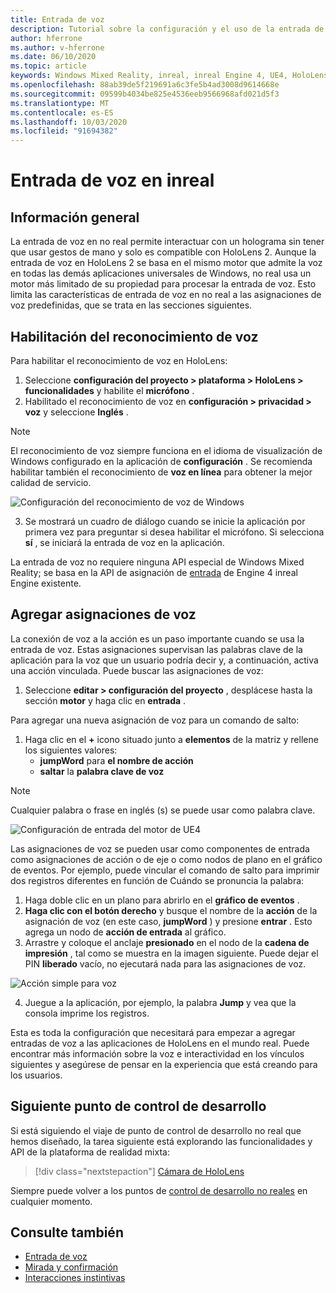```yaml
---
title: Entrada de voz
description: Tutorial sobre la configuración y el uso de la entrada de voz en HoloLens 2 e inreal Engine
author: hferrone
ms.author: v-hferrone
ms.date: 06/10/2020
ms.topic: article
keywords: Windows Mixed Reality, inreal, inreal Engine 4, UE4, HoloLens 2, voz, entrada de voz, reconocimiento de voz, realidad mixta, desarrollo, características, documentación, guías, hologramas, desarrollo de juegos
ms.openlocfilehash: 88ab39de5f219691a6c3fe5b4ad3008d9614668e
ms.sourcegitcommit: 09599b4034be825e4536eeb9566968afd021d5f3
ms.translationtype: MT
ms.contentlocale: es-ES
ms.lasthandoff: 10/03/2020
ms.locfileid: "91694382"
---
```

# <a name="voice-input-in-unreal"></a>Entrada de voz en inreal

## <a name="overview"></a>Información general
La entrada de voz en no real permite interactuar con un holograma sin tener que usar gestos de mano y solo es compatible con HoloLens 2. Aunque la entrada de voz en HoloLens 2 se basa en el mismo motor que admite la voz en todas las demás aplicaciones universales de Windows, no real usa un motor más limitado de su propiedad para procesar la entrada de voz. Esto limita las características de entrada de voz en no real a las asignaciones de voz predefinidas, que se trata en las secciones siguientes. 

## <a name="enabling-speech-recognition"></a>Habilitación del reconocimiento de voz

Para habilitar el reconocimiento de voz en HoloLens:
1. Seleccione **configuración del proyecto > plataforma > HoloLens > funcionalidades** y habilite el **micrófono** . 
2. Habilitado el reconocimiento de voz en **configuración > privacidad > voz** y seleccione **Inglés** .

> [!NOTE]
> El reconocimiento de voz siempre funciona en el idioma de visualización de Windows configurado en la aplicación de **configuración** . Se recomienda habilitar también el reconocimiento de **voz en línea** para obtener la mejor calidad de servicio.

![Configuración del reconocimiento de voz de Windows](images/unreal/speech-recognition-settings.png)

3. Se mostrará un cuadro de diálogo cuando se inicie la aplicación por primera vez para preguntar si desea habilitar el micrófono. Si selecciona **sí** , se iniciará la entrada de voz en la aplicación.

La entrada de voz no requiere ninguna API especial de Windows Mixed Reality; se basa en la API de asignación de [entrada](https://docs.unrealengine.com/Gameplay/Input/index.html) de Engine 4 inreal Engine existente. 

## <a name="adding-speech-mappings"></a>Agregar asignaciones de voz
La conexión de voz a la acción es un paso importante cuando se usa la entrada de voz. Estas asignaciones supervisan las palabras clave de la aplicación para la voz que un usuario podría decir y, a continuación, activa una acción vinculada. Puede buscar las asignaciones de voz:
1. Seleccione **editar > configuración del proyecto** , desplácese hasta la sección **motor** y haga clic en **entrada** .

Para agregar una nueva asignación de voz para un comando de salto:
1. Haga clic en el **+** icono situado junto a **elementos** de la matriz y rellene los siguientes valores:
    * **jumpWord** para **el nombre de acción**
    * **saltar** la **palabra clave de voz**

> [!NOTE]
> Cualquier palabra o frase en inglés (s) se puede usar como palabra clave. 

![Configuración de entrada del motor de UE4](images/unreal/engine-input.png)

Las asignaciones de voz se pueden usar como componentes de entrada como asignaciones de acción o de eje o como nodos de plano en el gráfico de eventos. Por ejemplo, puede vincular el comando de salto para imprimir dos registros diferentes en función de Cuándo se pronuncia la palabra:

1. Haga doble clic en un plano para abrirlo en el **gráfico de eventos** .
2. **Haga clic con el botón derecho** y busque el nombre de la **acción** de la asignación de voz (en este caso, **jumpWord** ) y presione **entrar** . Esto agrega un nodo de **acción de entrada** al gráfico.
3. Arrastre y coloque el anclaje **presionado** en el nodo de la **cadena de impresión** , tal como se muestra en la imagen siguiente. Puede dejar el PIN **liberado** vacío, no ejecutará nada para las asignaciones de voz.
 
![Acción simple para voz](images/unreal/voice-input-img-03.png)

4. Juegue a la aplicación, por ejemplo, la palabra **Jump** y vea que la consola imprime los registros.

Esta es toda la configuración que necesitará para empezar a agregar entradas de voz a las aplicaciones de HoloLens en el mundo real. Puede encontrar más información sobre la voz e interactividad en los vínculos siguientes y asegúrese de pensar en la experiencia que está creando para los usuarios.

## <a name="next-development-checkpoint"></a>Siguiente punto de control de desarrollo

Si está siguiendo el viaje de punto de control de desarrollo no real que hemos diseñado, la tarea siguiente está explorando las funcionalidades y API de la plataforma de realidad mixta: 

> [!div class="nextstepaction"]
> [Cámara de HoloLens](unreal-hololens-camera.md)

Siempre puede volver a los puntos de [control de desarrollo no reales](unreal-development-overview.md#2-core-building-blocks) en cualquier momento.

## <a name="see-also"></a>Consulte también
* [Entrada de voz](../../design/voice-input.md)
* [Mirada y confirmación](../../design/gaze-and-commit.md)
* [Interacciones instintivas](../../design/interaction-fundamentals.md)

